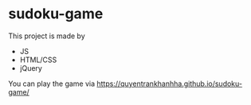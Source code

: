 # sudoku-game
This project is made by
- JS
- HTML/CSS
- jQuery

You can play the game via https://quyentrankhanhha.github.io/sudoku-game/

